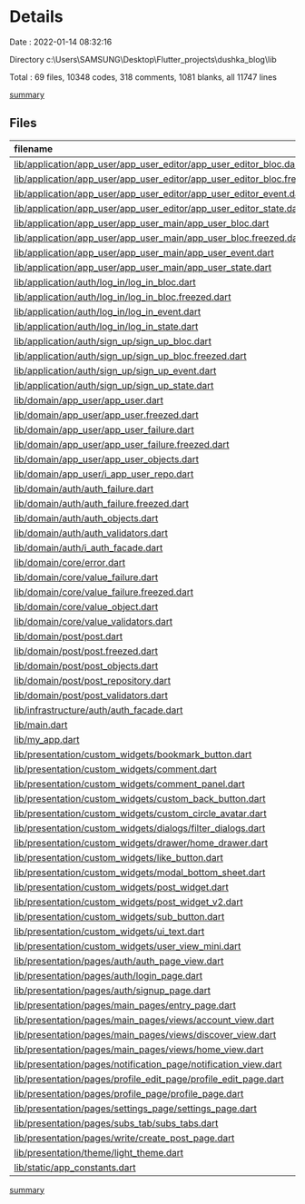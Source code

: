 # Details

Date : 2022-01-14 08:32:16

Directory c:\Users\SAMSUNG\Desktop\Flutter_projects\dushka_blog\lib

Total : 69 files,  10348 codes, 318 comments, 1081 blanks, all 11747 lines

[summary](results.md)

## Files
| filename | language | code | comment | blank | total |
| :--- | :--- | ---: | ---: | ---: | ---: |
| [lib/application/app_user/app_user_editor/app_user_editor_bloc.dart](/lib/application/app_user/app_user_editor/app_user_editor_bloc.dart) | Dart | 11 | 1 | 3 | 15 |
| [lib/application/app_user/app_user_editor/app_user_editor_bloc.freezed.dart](/lib/application/app_user/app_user_editor/app_user_editor_bloc.freezed.dart) | Dart | 266 | 25 | 49 | 340 |
| [lib/application/app_user/app_user_editor/app_user_editor_event.dart](/lib/application/app_user/app_user_editor/app_user_editor_event.dart) | Dart | 5 | 0 | 1 | 6 |
| [lib/application/app_user/app_user_editor/app_user_editor_state.dart](/lib/application/app_user/app_user_editor/app_user_editor_state.dart) | Dart | 5 | 0 | 2 | 7 |
| [lib/application/app_user/app_user_main/app_user_bloc.dart](/lib/application/app_user/app_user_main/app_user_bloc.dart) | Dart | 11 | 0 | 4 | 15 |
| [lib/application/app_user/app_user_main/app_user_bloc.freezed.dart](/lib/application/app_user/app_user_main/app_user_bloc.freezed.dart) | Dart | 1,315 | 40 | 137 | 1,492 |
| [lib/application/app_user/app_user_main/app_user_event.dart](/lib/application/app_user/app_user_main/app_user_event.dart) | Dart | 8 | 0 | 1 | 9 |
| [lib/application/app_user/app_user_main/app_user_state.dart](/lib/application/app_user/app_user_main/app_user_state.dart) | Dart | 27 | 0 | 3 | 30 |
| [lib/application/auth/log_in/log_in_bloc.dart](/lib/application/auth/log_in/log_in_bloc.dart) | Dart | 72 | 0 | 7 | 79 |
| [lib/application/auth/log_in/log_in_bloc.freezed.dart](/lib/application/auth/log_in/log_in_bloc.freezed.dart) | Dart | 732 | 34 | 105 | 871 |
| [lib/application/auth/log_in/log_in_event.dart](/lib/application/auth/log_in/log_in_event.dart) | Dart | 9 | 0 | 2 | 11 |
| [lib/application/auth/log_in/log_in_state.dart](/lib/application/auth/log_in/log_in_state.dart) | Dart | 18 | 0 | 4 | 22 |
| [lib/application/auth/sign_up/sign_up_bloc.dart](/lib/application/auth/sign_up/sign_up_bloc.dart) | Dart | 108 | 0 | 14 | 122 |
| [lib/application/auth/sign_up/sign_up_bloc.freezed.dart](/lib/application/auth/sign_up/sign_up_bloc.freezed.dart) | Dart | 1,368 | 43 | 157 | 1,568 |
| [lib/application/auth/sign_up/sign_up_event.dart](/lib/application/auth/sign_up/sign_up_event.dart) | Dart | 11 | 0 | 1 | 12 |
| [lib/application/auth/sign_up/sign_up_state.dart](/lib/application/auth/sign_up/sign_up_state.dart) | Dart | 24 | 0 | 3 | 27 |
| [lib/domain/app_user/app_user.dart](/lib/domain/app_user/app_user.dart) | Dart | 32 | 0 | 3 | 35 |
| [lib/domain/app_user/app_user.freezed.dart](/lib/domain/app_user/app_user.freezed.dart) | Dart | 953 | 22 | 74 | 1,049 |
| [lib/domain/app_user/app_user_failure.dart](/lib/domain/app_user/app_user_failure.dart) | Dart | 7 | 0 | 3 | 10 |
| [lib/domain/app_user/app_user_failure.freezed.dart](/lib/domain/app_user/app_user_failure.freezed.dart) | Dart | 237 | 19 | 43 | 299 |
| [lib/domain/app_user/app_user_objects.dart](/lib/domain/app_user/app_user_objects.dart) | Dart | 44 | 0 | 12 | 56 |
| [lib/domain/app_user/i_app_user_repo.dart](/lib/domain/app_user/i_app_user_repo.dart) | Dart | 14 | 0 | 2 | 16 |
| [lib/domain/auth/auth_failure.dart](/lib/domain/auth/auth_failure.dart) | Dart | 13 | 3 | 4 | 20 |
| [lib/domain/auth/auth_failure.freezed.dart](/lib/domain/auth/auth_failure.freezed.dart) | Dart | 1,106 | 37 | 139 | 1,282 |
| [lib/domain/auth/auth_objects.dart](/lib/domain/auth/auth_objects.dart) | Dart | 21 | 0 | 7 | 28 |
| [lib/domain/auth/auth_validators.dart](/lib/domain/auth/auth_validators.dart) | Dart | 18 | 2 | 3 | 23 |
| [lib/domain/auth/i_auth_facade.dart](/lib/domain/auth/i_auth_facade.dart) | Dart | 17 | 0 | 2 | 19 |
| [lib/domain/core/error.dart](/lib/domain/core/error.dart) | Dart | 11 | 0 | 4 | 15 |
| [lib/domain/core/value_failure.dart](/lib/domain/core/value_failure.dart) | Dart | 18 | 7 | 7 | 32 |
| [lib/domain/core/value_failure.freezed.dart](/lib/domain/core/value_failure.freezed.dart) | Dart | 634 | 25 | 94 | 753 |
| [lib/domain/core/value_object.dart](/lib/domain/core/value_object.dart) | Dart | 27 | 1 | 9 | 37 |
| [lib/domain/core/value_validators.dart](/lib/domain/core/value_validators.dart) | Dart | 25 | 11 | 6 | 42 |
| [lib/domain/post/post.dart](/lib/domain/post/post.dart) | Dart | 6 | 0 | 5 | 11 |
| [lib/domain/post/post.freezed.dart](/lib/domain/post/post.freezed.dart) | Dart | 91 | 16 | 27 | 134 |
| [lib/domain/post/post_objects.dart](/lib/domain/post/post_objects.dart) | Dart | 12 | 0 | 5 | 17 |
| [lib/domain/post/post_repository.dart](/lib/domain/post/post_repository.dart) | Dart | 0 | 0 | 1 | 1 |
| [lib/domain/post/post_validators.dart](/lib/domain/post/post_validators.dart) | Dart | 9 | 0 | 2 | 11 |
| [lib/infrastructure/auth/auth_facade.dart](/lib/infrastructure/auth/auth_facade.dart) | Dart | 75 | 0 | 8 | 83 |
| [lib/main.dart](/lib/main.dart) | Dart | 8 | 2 | 4 | 14 |
| [lib/my_app.dart](/lib/my_app.dart) | Dart | 14 | 0 | 5 | 19 |
| [lib/presentation/custom_widgets/bookmark_button.dart](/lib/presentation/custom_widgets/bookmark_button.dart) | Dart | 55 | 0 | 6 | 61 |
| [lib/presentation/custom_widgets/comment.dart](/lib/presentation/custom_widgets/comment.dart) | Dart | 96 | 0 | 3 | 99 |
| [lib/presentation/custom_widgets/comment_panel.dart](/lib/presentation/custom_widgets/comment_panel.dart) | Dart | 105 | 1 | 3 | 109 |
| [lib/presentation/custom_widgets/custom_back_button.dart](/lib/presentation/custom_widgets/custom_back_button.dart) | Dart | 17 | 0 | 3 | 20 |
| [lib/presentation/custom_widgets/custom_circle_avatar.dart](/lib/presentation/custom_widgets/custom_circle_avatar.dart) | Dart | 15 | 0 | 2 | 17 |
| [lib/presentation/custom_widgets/dialogs/filter_dialogs.dart](/lib/presentation/custom_widgets/dialogs/filter_dialogs.dart) | Dart | 158 | 2 | 5 | 165 |
| [lib/presentation/custom_widgets/drawer/home_drawer.dart](/lib/presentation/custom_widgets/drawer/home_drawer.dart) | Dart | 231 | 0 | 3 | 234 |
| [lib/presentation/custom_widgets/like_button.dart](/lib/presentation/custom_widgets/like_button.dart) | Dart | 71 | 0 | 6 | 77 |
| [lib/presentation/custom_widgets/modal_bottom_sheet.dart](/lib/presentation/custom_widgets/modal_bottom_sheet.dart) | Dart | 79 | 1 | 2 | 82 |
| [lib/presentation/custom_widgets/post_widget.dart](/lib/presentation/custom_widgets/post_widget.dart) | Dart | 150 | 3 | 4 | 157 |
| [lib/presentation/custom_widgets/post_widget_v2.dart](/lib/presentation/custom_widgets/post_widget_v2.dart) | Dart | 133 | 11 | 3 | 147 |
| [lib/presentation/custom_widgets/sub_button.dart](/lib/presentation/custom_widgets/sub_button.dart) | Dart | 145 | 4 | 10 | 159 |
| [lib/presentation/custom_widgets/ui_text.dart](/lib/presentation/custom_widgets/ui_text.dart) | Dart | 18 | 0 | 3 | 21 |
| [lib/presentation/custom_widgets/user_view_mini.dart](/lib/presentation/custom_widgets/user_view_mini.dart) | Dart | 80 | 0 | 3 | 83 |
| [lib/presentation/pages/auth/auth_page_view.dart](/lib/presentation/pages/auth/auth_page_view.dart) | Dart | 21 | 0 | 4 | 25 |
| [lib/presentation/pages/auth/login_page.dart](/lib/presentation/pages/auth/login_page.dart) | Dart | 264 | 1 | 3 | 268 |
| [lib/presentation/pages/auth/signup_page.dart](/lib/presentation/pages/auth/signup_page.dart) | Dart | 292 | 1 | 3 | 296 |
| [lib/presentation/pages/main_pages/entry_page.dart](/lib/presentation/pages/main_pages/entry_page.dart) | Dart | 17 | 0 | 3 | 20 |
| [lib/presentation/pages/main_pages/views/account_view.dart](/lib/presentation/pages/main_pages/views/account_view.dart) | Dart | 145 | 0 | 3 | 148 |
| [lib/presentation/pages/main_pages/views/discover_view.dart](/lib/presentation/pages/main_pages/views/discover_view.dart) | Dart | 72 | 0 | 8 | 80 |
| [lib/presentation/pages/main_pages/views/home_view.dart](/lib/presentation/pages/main_pages/views/home_view.dart) | Dart | 308 | 0 | 7 | 315 |
| [lib/presentation/pages/notification_page/notification_view.dart](/lib/presentation/pages/notification_page/notification_view.dart) | Dart | 62 | 4 | 3 | 69 |
| [lib/presentation/pages/profile_edit_page/profile_edit_page.dart](/lib/presentation/pages/profile_edit_page/profile_edit_page.dart) | Dart | 103 | 0 | 3 | 106 |
| [lib/presentation/pages/profile_page/profile_page.dart](/lib/presentation/pages/profile_page/profile_page.dart) | Dart | 157 | 0 | 3 | 160 |
| [lib/presentation/pages/settings_page/settings_page.dart](/lib/presentation/pages/settings_page/settings_page.dart) | Dart | 9 | 0 | 3 | 12 |
| [lib/presentation/pages/subs_tab/subs_tabs.dart](/lib/presentation/pages/subs_tab/subs_tabs.dart) | Dart | 34 | 0 | 3 | 37 |
| [lib/presentation/pages/write/create_post_page.dart](/lib/presentation/pages/write/create_post_page.dart) | Dart | 79 | 0 | 3 | 82 |
| [lib/presentation/theme/light_theme.dart](/lib/presentation/theme/light_theme.dart) | Dart | 38 | 1 | 5 | 44 |
| [lib/static/app_constants.dart](/lib/static/app_constants.dart) | Dart | 12 | 1 | 9 | 22 |

[summary](results.md)